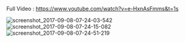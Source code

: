 Full Video : https://www.youtube.com/watch?v=e-HxnAsFmms&t=1s

![screenshot_2017-09-08-07-24-03-542](https://user-images.githubusercontent.com/30223933/30192760-fb41f534-9466-11e7-88e9-00467752232e.jpeg)
![screenshot_2017-09-08-07-24-15-082](https://user-images.githubusercontent.com/30223933/30192759-fb417226-9466-11e7-92a8-692f699735ee.jpeg)
![screenshot_2017-09-08-07-24-51-219](https://user-images.githubusercontent.com/30223933/30192761-fb4422e6-9466-11e7-90fa-f09a44e13684.jpeg)
